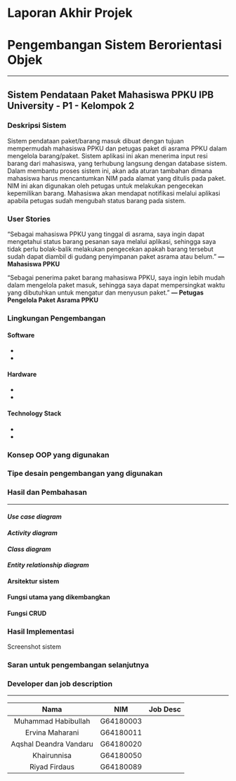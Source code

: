# Laporan Akhir Projek
# Pengembangan Sistem Berorientasi Objek

--------------------------------

## Sistem Pendataan Paket Mahasiswa PPKU IPB University - P1 - Kelompok 2
### Deskripsi Sistem
Sistem pendataan paket/barang masuk dibuat dengan tujuan mempermudah mahasiswa PPKU dan petugas paket di asrama PPKU dalam mengelola barang/paket. Sistem aplikasi ini akan menerima input resi barang dari mahasiswa, yang terhubung langsung dengan database sistem. Dalam membantu proses sistem ini, akan ada aturan tambahan dimana mahasiswa harus mencantumkan NIM pada alamat yang ditulis pada paket. NIM ini akan digunakan oleh petugas untuk melakukan pengecekan kepemilikan barang. Mahasiswa akan mendapat notifikasi melalui aplikasi apabila petugas sudah mengubah status barang pada sistem. 

### User Stories
“Sebagai mahasiswa PPKU yang tinggal di asrama, saya ingin dapat mengetahui status barang pesanan saya melalui aplikasi, sehingga saya tidak perlu bolak-balik melakukan pengecekan apakah barang tersebut sudah dapat diambil di gudang penyimpanan paket asrama atau belum.” **— Mahasiswa PPKU**

“Sebagai penerima paket barang mahasiswa PPKU, saya ingin lebih mudah dalam mengelola paket masuk, sehingga saya dapat mempersingkat waktu yang dibutuhkan untuk mengatur dan menyusun paket.” **— Petugas Pengelola Paket Asrama PPKU**

### Lingkungan Pengembangan
#### Software
-
-

#### Hardware
-
-

#### Technology Stack
-
-


### Konsep OOP yang digunakan


### Tipe desain pengembangan yang digunakan

### Hasil dan Pembahasan
-------------------------
#### _Use case diagram_

#### _Activity diagram_

#### _Class diagram_

#### _Entity relationship diagram_

#### Arsitektur sistem

#### Fungsi utama yang dikembangkan

#### Fungsi CRUD


### Hasil Implementasi
Screenshot sistem

### Saran untuk pengembangan selanjutnya

### Developer dan job description
---------------------
**Nama**|**NIM**|**Job Desc**|
:-----:|:-----:|:-----:
Muhammad Habibullah|G64180003|
Ervina Maharani|G64180011|
Aqshal Deandra Vandaru|G64180020|
Khairunnisa|G64180050|
Riyad Firdaus|G64180089|

